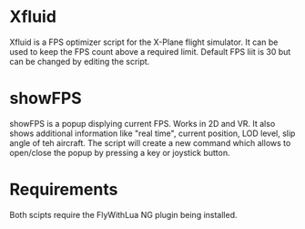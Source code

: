 
# Xfluid

Xfluid is a FPS optimizer script for the X-Plane flight simulator. It can be used to keep the FPS count above a required limit. Default FPS liit is 30 but can be changed by editing the script. 

# showFPS

showFPS is a popup displying current FPS. Works in 2D and VR. It also shows additional information like "real time", current position, LOD level, slip angle of teh aircraft. The script will create a new command which allows to open/close the popup by pressing a key or joystick button.

# Requirements

Both scipts require the FlyWithLua NG plugin being installed.

